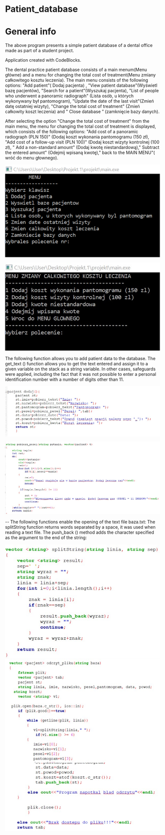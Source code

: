 # Patient_database
# General info
The above program presents a simple patient database of a dental office made as part of a student project.

Application created with CodeBlocks.

The dental practice patient database consists of a main menum(Menu główne) and a menu for changing the total cost of treatment(Menu zmiany całkowitego kosztu leczenia). The main menu consists of the following options: "Add patient"( Dodaj pacjenta) , "View patient database"(Wyświetl bazę pacjentów), "Search for a patient"(Wyszukaj pacjenta), "List of people who underwent a panoramic radiograph" (Lista osób, u których wykonywany był pantomogram), "Update the date of the last visit"(Zmień datę ostatniej wizyty), "Change the total cost of treatment" (Zmień całkowity koszt leczenia) and " Close database ” (zamknięcie bazy danych).

After selecting the option "Change the total cost of treatment" from the main menu, the menu for changing the total cost of treatment is displayed, which consists of the following options: "Add cost of a panoramic radiograph (PLN 150)" (Dodaj koszt wykonania pantomogramu (150 zł), "Add cost of a follow-up visit (PLN 100)" (Dodaj koszt wizyty kontrolnej (100 zł), " Add a non-standard amount" (Dodaj kwotę niestandardową)," Subtract the entered amount" (Odejmij wpisaną kwotę)," back to the MAIN MENU"( wróć do menu głownego).


![Main menu](./file.jpg)

![Second menu](./file2.jpg)

The following function allows you to add patient data to the database. The get_text () function allows you to get the text entered and assign it to a given variable on the stack as a string variable. In other cases, safeguards were applied, including the fact that it was not possible to enter a personal identification number with a number of digits other than 11.

![get_text()](./function1.jpg)

![pobierz_pesel()](./function2.jpg)

--
The following functions enable the opening of the text file baza.txt:
The splitString function returns words separated by a space, it was used when reading a text file. The push_back () method adds the character specified as the argument to the end of the string: 

![pobierz_pesel()](./function3.jpg)
![pobierz_pesel()](./function4.jpg)

